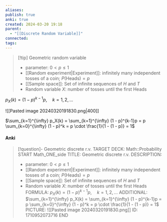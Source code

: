 ```yaml
---
aliases: 
publish: true
anki: true
created: 2024-03-20 19:18
parent:
  - "[[Discrete Random Variable]]"
connected: 
tags:
---
```

> [!tip] Geometric random variable
> - parameter: $0 < p \leq 1$
> - [[Random experiment|Experiment]]: infinitely many independent tosses of a coin; $P(\text{Heads}) = p$
> - [[Sample space]]: Set of infinite sequences of $H$ and $T$
> - Random variable $X$: number of tosses until the first Heads

$p_X(k) = (1-p)^{k-1}p, \quad k = 1,2,\dots$

![[Pasted image 20240320191830.png|400]]


$\sum_{k=1}^{\infty} p_X(k) = \sum_{k=1}^{\infty} (1 - p)^{k-1}p = p \sum_{k=0}^{\infty} (1 - p)^k = p \cdot \frac{1}{1 - (1 - p)} = 1$

#### Anki
> [!question]- Geometric discrete r.v.
TARGET DECK: Math::Probability 
START
Math_ONE_side
TITLE: Geometric discrete r.v.
DESCRIPTION: 
> - parameter: $0 < p \leq 1$
> - [[Random experiment|Experiment]]: infinitely many independent tosses of a coin; $P(\text{Heads}) = p$
> - [[Sample space]]: Set of infinite sequences of $H$ and $T$
> - Random variable $X$: number of tosses until the first Heads
FORMULA: $p_X(k) = (1-p)^{k-1}p, \quad k = 1,2,\dots$
ADDITIONAL: $\sum_{k=1}^{\infty} p_X(k) = \sum_{k=1}^{\infty} (1 - p)^{k-1}p = p \sum_{k=0}^{\infty} (1 - p)^k = p \cdot \frac{1}{1 - (1 - p)} = 1$
PICTURE: ![[Pasted image 20240320191830.png]]
ID: 1710952073716
END
